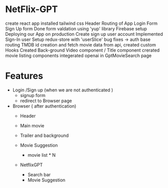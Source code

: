 # NetFlix-GPT

create react app 
installed tailwind css
Header 
Routing of App
Login Form 
Sign Up form 
Done form valdation using 'yup' library
Firebase setup
Deploying our App on production
Create sign up user account
Implemented Sign-In user
Setup redux-store with 'userSlice'
bug fixes -> auth base routing
TMDB id creation and fetch movie data from api,
created custom Hooks
Created Back-ground Video component / Title component 
crerated movie listing components
integerated openai in GptMovieSearch page




# Features 
- Login /Sign up (when we are not authenticated )
  - signup form 
  - redirect to Browser page 
- Browser ( after authentication)
  - Header
  - Main movie 
  - Trailer and background 
  - Movie Suggestion
    - movie list * N  
 
  - NetflixGPT 
    - Search bar
    - Movie Suggestion
